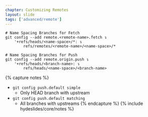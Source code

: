 ```yaml
---
chapter: Customizing Remotes
layout: slide
tags: ['advanced/remote']
---
```

 
	# Name Spacing Branches for Fetch
	git config --add remote.<remote-name>.fetch ↴
		'+refs/heads/<name-space>/*: ↴
			refs/remotes/<remote-name>/<name-space>/*

	# Name Spacing Branches for Push
	git config --add remote.origin.push ↴
		'+refs/heads/<branch-name>: ↴
			refs/heads/<name-space>/<branch-name>

{% capture notes %}
* `git config push.default simple`
	* Only HEAD branch with upstream
* `git config push.default matching`
	* All branches with upstreams
{% endcapture %}
{% include hydeslides/core/notes %}